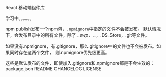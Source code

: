 React 移动端组件库

学习中。。。。。。

npm publish发布一个npm包，`.npmignore`中指定的文件不会被发布。 
默认情况下，会发布目录中的所有文件，除了 .*.swp，._*，.DS_Store，.git等文件。


如果没有.npmignore，有.gitignore，那么.gitignore中的文件也不会被发布。如果同时存在这两个文件，
则.npmignore优先级更高。

这些是默认发布的文件，即使加入.gitignore和.npmignore都是不会生效的：
package.json
README
CHANGELOG
LICENSE
